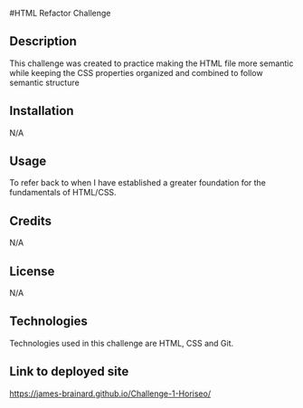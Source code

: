 #HTML Refactor Challenge

## Description

This challenge was created to practice making the HTML file more semantic while keeping the CSS properties organized and combined to follow semantic structure

## Installation

N/A

## Usage

To refer back to when I have established a greater foundation for the fundamentals of HTML/CSS.

## Credits

N/A

## License

N/A

## Technologies

Technologies used in this challenge are HTML, CSS and Git.

## Link to deployed site

https://james-brainard.github.io/Challenge-1-Horiseo/